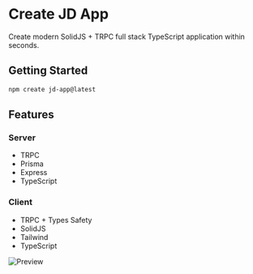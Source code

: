 # Create JD App

Create modern SolidJS + TRPC full stack TypeScript application within seconds.

## Getting Started

```bash
npm create jd-app@latest
```

## Features

### Server

- TRPC
- Prisma
- Express
- TypeScript

### Client

- TRPC + Types Safety
- SolidJS
- Tailwind
- TypeScript

![Preview](https://i.ibb.co/1LsmbWY/Screenshot-1.png)
